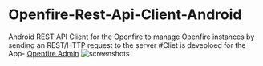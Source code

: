 # Openfire-Rest-Api-Client-Android
Android REST API Client for the Openfire to manage Openfire instances by sending an REST/HTTP request to the server
#Cliet is deveploed for the App- [Openfire Admin](https://play.google.com/store/apps/details?id=com.sked.ofadmin)
![screenshots](https://lh3.googleusercontent.com/Jhq76egYE6jDs8InQRY2xz_Y2PEJ04lhiy1DKdH1ktgcJFVt-ZdtI-37t3F3Y3N0yOw=h900-rw)
